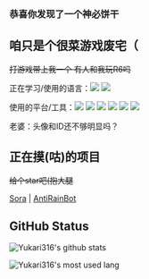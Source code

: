 ### 恭喜你发现了一个神必饼干
## 咱只是个很菜游戏废宅（

~~打游戏带上我一个 有人和我玩R6吗~~

正在学习/使用的语言：[![](https://img.shields.io/badge/.Net-%23239120.svg?&style=flat-square&logo=c-sharp&logoColor=white)](https://docs.microsoft.com/en-us/dotnet/csharp/) [![](https://img.shields.io/badge/Go-blue.svg?&style=flat-square&logo=go&logoColor=white)](https://golang.org/)

使用的平台/工具：[![](https://img.shields.io/badge/IDE-Visual%20Studio-purple?style=flat-square&logo=visual-studio)](https://visualstudio.microsoft.com/zh-hans/) [![](https://img.shields.io/badge/IDE-Goland-blue?style=flat-square&logo=IntelliJ%20IDEA)](https://www.jetbrains.com/go/) [![](https://img.shields.io/badge/IDE-Rider-black?style=flat-square&logo=IntelliJ%20IDEA)](https://www.jetbrains.com/rider/) [![](https://img.shields.io/badge/Tool-Visual%20Studio%20Code-blue?style=flat-square&logo=visual-studio-code)](https://code.visualstudio.com/) [![](https://img.shields.io/badge/Tool-ReSharper-green?style=flat-square&logo=IntelliJ%20IDEA)](https://www.jetbrains.com/resharper/) [![](https://img.shields.io/badge/-Git-f05032?style=flat-square&logo=git&logoColor=white)](https://git-scm.com/)

老婆：头像和ID还不够明显吗？

## 正在摸(咕)的项目
~~给个star吧(抱大腿~~

[Sora](https://github.com/Yukari316/Sora) | [AntiRainBot](https://github.com/Yukari316/AntiRainBot)

## GitHub Status

![Yukari316's github stats](https://github-readme-stats.vercel.app/api?username=Yukari316&show_icons=true&theme=tokyonight)

![Yukari316's most used lang](https://github-readme-stats.vercel.app/api/top-langs/?username=Yukari316&layout=compact&theme=tokyonight)
